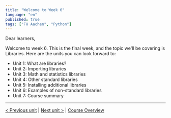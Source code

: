 ```yaml
---
title: "Welcome to Week 6"
language: "en"
published: true
tags: ["FH Aachen", "Python"]
---
```


Dear learners,

Welcome to week 6. This is the final week, and the topic we'll be covering is
Libraries. Here are the units you can look forward to:

- Unit 1: What are libraries?
- Unit 2: Importing libraries
- Unit 3: Math and statistics libraries
- Unit 4: Other standard libraries
- Unit 5: Installing additional libraries
- Unit 6: Examples of non-standard libraries
- Unit 7: Course summary

---

[< Previous unit](/teaching/python-mooc/week5_additional_material) | [Next unit >](/teaching/python-mooc/week6_unit1_libraries) |
[Course Overview](/teaching/python-mooc)
